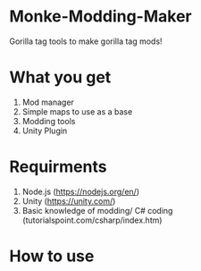 # Monke-Modding-Maker
Gorilla tag tools to make gorilla tag mods!

# What you get
1. Mod manager
2. Simple maps to use as a base
3. Modding tools
4. Unity Plugin


# Requirments
1. Node.js (https://nodejs.org/en/)
2. Unity (https://unity.com/)
3. Basic knowledge of modding/ C# coding (tutorialspoint.com/csharp/index.htm)
# How to use
